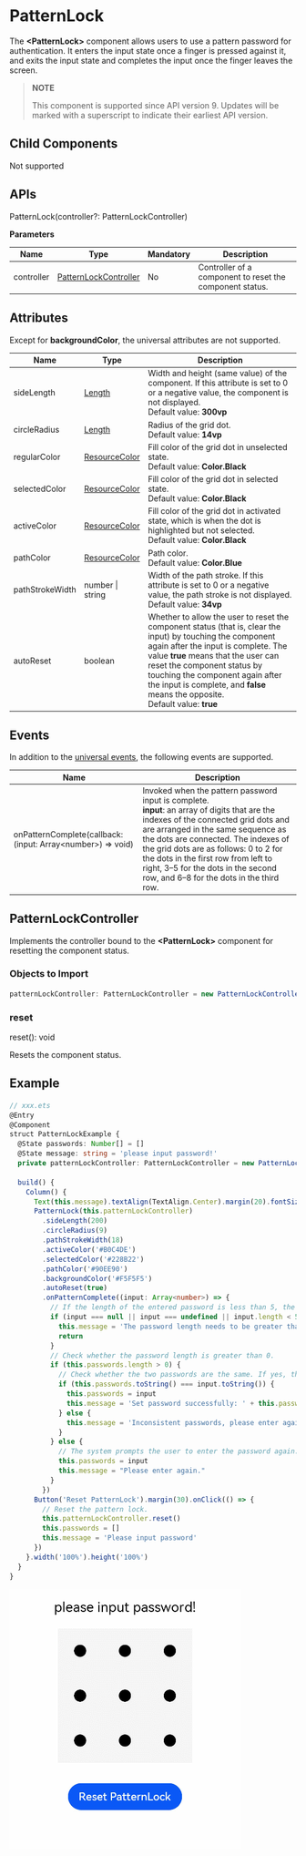 # PatternLock

The **\<PatternLock>** component allows users to use a pattern password for authentication. It enters the input state once a finger is pressed against it, and exits the input state and completes the input once the finger leaves the screen.

>  **NOTE**
>
> This component is supported since API version 9. Updates will be marked with a superscript to indicate their earliest API version.

## Child Components

Not supported

##  APIs

PatternLock(controller?: PatternLockController)

**Parameters**

| Name    | Type                                       | Mandatory| Description                                                        |
| ---------- | ----------------------------------------------- | ---- | ------------------------------------------------------------ |
| controller | [PatternLockController](#patternlockcontroller) | No  | Controller of a component to reset the component status.      |

## Attributes

Except for **backgroundColor**, the universal attributes are not supported.

| Name           | Type                             | Description                                                        |
| --------------- | ------------------------------------- | ------------------------------------------------------------ |
| sideLength      | [Length](ts-types.md#length)        | Width and height (same value) of the component. If this attribute is set to 0 or a negative value, the component is not displayed.<br>Default value: **300vp**|
| circleRadius    | [Length](ts-types.md#length)        | Radius of the grid dot.<br>Default value: **14vp**                       |
| regularColor    | [ResourceColor](ts-types.md#resourcecolor) | Fill color of the grid dot in unselected state.<br>Default value: **Color.Black**|
| selectedColor   | [ResourceColor](ts-types.md#resourcecolor) | Fill color of the grid dot in selected state.<br>Default value: **Color.Black**|
| activeColor     | [ResourceColor](ts-types.md#resourcecolor) | Fill color of the grid dot in activated state, which is when the dot is highlighted but not selected.<br>Default value: **Color.Black**|
| pathColor       | [ResourceColor](ts-types.md#resourcecolor) | Path color.<br>Default value: **Color.Blue**                     |
| pathStrokeWidth | number \| string            | Width of the path stroke. If this attribute is set to 0 or a negative value, the path stroke is not displayed.<br>Default value: **34vp**          |
| autoReset       | boolean                               | Whether to allow the user to reset the component status (that is, clear the input) by touching the component again after the input is complete. The value **true** means that the user can reset the component status by touching the component again after the input is complete, and **false** means the opposite.<br>Default value: **true**|

## Events

In addition to the [universal events](ts-universal-events-click.md), the following events are supported.

| Name                                      | Description                                      |
| ---------------------------------------- | ---------------------------------------- |
| onPatternComplete(callback: (input: Array\<number\>) => void) | Invoked when the pattern password input is complete.<br>**input**: an array of digits that are the indexes of the connected grid dots and are arranged in the same sequence as the dots are connected. The indexes of the grid dots are as follows: 0 to 2 for the dots in the first row from left to right, 3–5 for the dots in the second row, and 6–8 for the dots in the third row.|

## PatternLockController

Implements the controller bound to the **\<PatternLock>** component for resetting the component status.

### Objects to Import

```typescript
patternLockController: PatternLockController = new PatternLockController()
```

### reset

reset(): void

Resets the component status.

##  Example

```ts
// xxx.ets
@Entry
@Component
struct PatternLockExample {
  @State passwords: Number[] = []
  @State message: string = 'please input password!'
  private patternLockController: PatternLockController = new PatternLockController()

  build() {
    Column() {
      Text(this.message).textAlign(TextAlign.Center).margin(20).fontSize(20)
      PatternLock(this.patternLockController)
        .sideLength(200)
        .circleRadius(9)
        .pathStrokeWidth(18)
        .activeColor('#B0C4DE')
        .selectedColor('#228B22')
        .pathColor('#90EE90')
        .backgroundColor('#F5F5F5')
        .autoReset(true)
        .onPatternComplete((input: Array<number>) => {
          // If the length of the entered password is less than 5, the system prompts the user to enter the password again.
          if (input === null || input === undefined || input.length < 5) {
            this.message = 'The password length needs to be greater than 5, please enter again.'
            return
          }
          // Check whether the password length is greater than 0.
          if (this.passwords.length > 0) {
            // Check whether the two passwords are the same. If yes, the system displays a message indicating that the password is set successfully. If no, the system prompts the user to enter the password again.
            if (this.passwords.toString() === input.toString()) {
              this.passwords = input
              this.message = 'Set password successfully: ' + this.passwords.toString()
            } else {
              this.message = 'Inconsistent passwords, please enter again.'
            }
          } else {
            // The system prompts the user to enter the password again.
            this.passwords = input
            this.message = "Please enter again."
          }
        })
      Button('Reset PatternLock').margin(30).onClick(() => {
        // Reset the pattern lock.
        this.patternLockController.reset()
        this.passwords = []
        this.message = 'Please input password'
      })
    }.width('100%').height('100%')
  }
}
```

![patternlock](figures/patternlock.gif)
